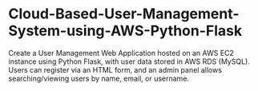 # Cloud-Based-User-Management-System-using-AWS-Python-Flask
Create a User Management Web Application hosted on an AWS EC2 instance using Python Flask, with user data stored in AWS RDS (MySQL). Users can register via an HTML form, and an admin panel allows searching/viewing users by name, email, or username.
